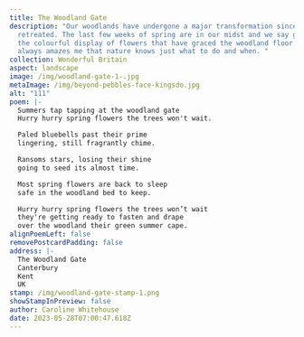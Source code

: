 ```yaml
---
title: The Woodland Gate
description: "Our woodlands have undergone a major transformation since winter
  retreated. The last few weeks of spring are in our midst and we say goodbye to
  the colourful display of flowers that have graced the woodland floor. It
  always amazes me that nature knows just what to do and when. "
collection: Wonderful Britain
aspect: landscape
image: /img/woodland-gate-1-.jpg
metaImage: /img/beyond-pebbles-face-kingsdo.jpg
alt: "111"
poem: |-
  Summers tap tapping at the woodland gate
  Hurry hurry spring flowers the trees won't wait.

  Paled bluebells past their prime
  lingering, still fragrantly chime.

  Ransoms stars, losing their shine 
  going to seed its almost time.

  Most spring flowers are back to sleep
  safe in the woodland bed to keep.

  Hurry hurry spring flowers the trees won’t wait
  they're getting ready to fasten and drape 
  over the woodland their green summer cape.
alignPoemLeft: false
removePostcardPadding: false
address: |-
  The Woodland Gate
  Canterbury
  Kent
  UK
stamp: /img/woodland-gate-stamp-1.png
showStampInPreview: false
author: Caroline Whitehouse
date: 2023-05-28T07:00:47.618Z
---
```

